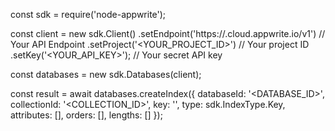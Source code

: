 const sdk = require('node-appwrite');

const client = new sdk.Client()
    .setEndpoint('https://<REGION>.cloud.appwrite.io/v1') // Your API Endpoint
    .setProject('<YOUR_PROJECT_ID>') // Your project ID
    .setKey('<YOUR_API_KEY>'); // Your secret API key

const databases = new sdk.Databases(client);

const result = await databases.createIndex({
    databaseId: '<DATABASE_ID>',
    collectionId: '<COLLECTION_ID>',
    key: '',
    type: sdk.IndexType.Key,
    attributes: [],
    orders: [],
    lengths: []
});
